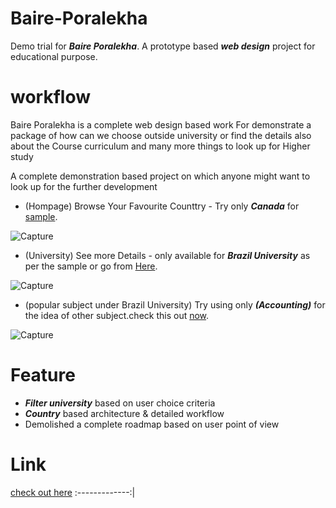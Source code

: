 # Baire-Poralekha

Demo trial for ***Baire Poralekha***. A prototype based ***web design*** project for educational purpose.

# workflow

Baire Poralekha is a complete web design based work
For demonstrate a package of how can we choose outside
university or find the details also about the
Course curriculum and many more things to look up for
Higher study

A complete demonstration based project on which
anyone might want to look up for the further development

- (Hompage) Browse Your Favourite Counttry - Try only ***Canada*** for [sample](https://niloy173.github.io/Baire-Poralekha/country.html).

![Capture](https://user-images.githubusercontent.com/63700841/181393056-684472a9-6b30-4156-a7b4-978844b8d51e.PNG)


- (University) See more Details - only available for ***Brazil University*** as per the sample or go from [Here](https://niloy173.github.io/Baire-Poralekha/single_university.html).

![Capture](https://user-images.githubusercontent.com/63700841/181393631-1cd60b0f-19ef-45b3-b6fc-4bf941424981.PNG)

- (popular subject under Brazil University) Try using only ***(Accounting)*** for the idea of other subject.check this out [now](https://niloy173.github.io/Baire-Poralekha/single_subject.html).

![Capture](https://user-images.githubusercontent.com/63700841/181393303-e4d25872-1ac6-4f6a-914c-a7c789e181cb.PNG)


# Feature

- ***Filter university*** based on user choice criteria
- ***Country*** based architecture & detailed workflow
- Demolished a complete roadmap based on user point of view


# Link

[check out here](niloy173.github.io/baire-poralekha/)
:-------------:|

